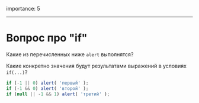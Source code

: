importance: 5

---

# Вопрос про "if"

Какие из перечисленных ниже `alert` выполнятся?

Какие конкретно значения будут результатами выражений в условиях `if(...)`?

```js
if (-1 || 0) alert( 'первый' );
if (-1 && 0) alert( 'второй' );
if (null || -1 && 1) alert( 'третий' );
```

